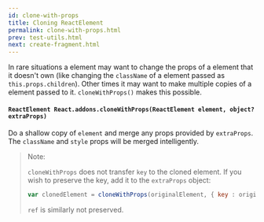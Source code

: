 ```yaml
---
id: clone-with-props
title: Cloning ReactElement
permalink: clone-with-props.html
prev: test-utils.html
next: create-fragment.html
---
```


In rare situations a element may want to change the props of a element that it doesn't own (like changing the `className` of a element passed as `this.props.children`). Other times it may want to make multiple copies of a element passed to it. `cloneWithProps()` makes this possible.

#### `ReactElement React.addons.cloneWithProps(ReactElement element, object? extraProps)`

Do a shallow copy of `element` and merge any props provided by `extraProps`. The `className` and `style` props will be merged intelligently.

> Note:
>
> `cloneWithProps` does not transfer `key` to the cloned element. If you wish to preserve the key, add it to the `extraProps` object:
>
> ```js
> var clonedElement = cloneWithProps(originalElement, { key : originalElement.key });
> ```
>
> `ref` is similarly not preserved.
